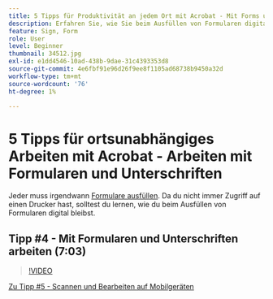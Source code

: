 ```yaml
---
title: 5 Tipps für Produktivität an jedem Ort mit Acrobat - Mit Forms und Unterschriften arbeiten
description: Erfahren Sie, wie Sie beim Ausfüllen von Formularen digital bleiben
feature: Sign, Form
role: User
level: Beginner
thumbnail: 34512.jpg
exl-id: e1dd4546-10ad-438b-9dae-31c4393353d8
source-git-commit: 4e6fbf91e96d26f9ee8f1105ad68738b9450a32d
workflow-type: tm+mt
source-wordcount: '76'
ht-degree: 1%

---
```


# 5 Tipps für ortsunabhängiges Arbeiten mit Acrobat - Arbeiten mit Formularen und Unterschriften

Jeder muss irgendwann [Formulare ausfüllen](https://www.adobe.com/de/acrobat/online/sign-pdf.html). Da du nicht immer Zugriff auf einen Drucker hast, solltest du lernen, wie du beim Ausfüllen von Formularen digital bleibst.

## Tipp #4 - Mit Formularen und Unterschriften arbeiten (7:03)

>[!VIDEO](https://video.tv.adobe.com/v/34512?quality=12&learn=on&hidetitle=true)

[Zu Tipp #5 - Scannen und Bearbeiten auf Mobilgeräten](scan-and-edit-on-mobile.md)